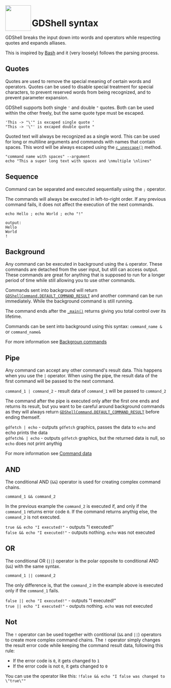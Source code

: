 <a href="https://github.com/Kubulambula/Godot-GDShell">
  <img src="https://github.com/Kubulambula/Godot-GDShell/blob/main/addons/gdshell/docs/assets/logo.png" align="left" width="80" height="80">
</a>

# GDShell syntax

GDShell breaks the input down into words and operators while respecting quotes and expands alliases.

This is inspired by [Bash](https://www.gnu.org/software/bash/) and it (very loosely) follows the parsing process.


## Quotes

Quotes are used to remove the special meaning of certain words and operators. Quotes can be used to disable special treatment for special characters, to prevent reserved words from being recognized, and to prevent parameter expansion.

GDShell supports both single `'` and double `"` quotes. Both can be used within the other freely, but the same quote type must be escaped.

```'This -> "\'" is excaped single quote '```<br>
```"This -> '\"' is excaped double quote "```

Quoted text will always be recognized as a single word. This can be used for long or multiline arguments and commands with names that contain spaces.
This word will be always escaped using the [`c_unescape()`](https://docs.godotengine.org/en/latest/classes/class_string.html#class-string-method-c-unescape) method.

```"command name with spaces" --argument```<br>
```echo "This a super long text with spaces and \nmultiple \nlines"```


## Sequence

Command can be separated and executed sequentially using the `;` operator.

The commands will always be executed in left-to-right order. If any previous command fails, it does not affect the execution of the next commands.

```
echo Hello ; echo World ; echo "!"

output:
Hello
World
!
```

## Background

Any command can be executed in background using the `&` operator. These commands are detached from the user input, but still can access output.
These commands are great for anything that is supposed to run for a longer period of time while still allowing you to use other commands.

Commands sent into background will return [`GDShellCommand.DEFAULT_COMMAND_RESULT`](https://github.com/Kubulambula/Godot-GDShell/blob/main/addons/gdshell/docs/en/references/gdshell_command.md#dictionary-default_command_result) and another command can be run immediately. While the background command is still running.

The command ends after the [`_main()`](https://github.com/Kubulambula/Godot-GDShell/blob/main/addons/gdshell/docs/en/references/gdshell_command.md#_main) returns giving you total control over its lifetime.

Commands can be sent into background using this syntax: `command_name &` or `command_name&`

For more information see [Backgroun commands](https://github.com/Kubulambula/Godot-GDShell/blob/main/addons/gdshell/docs/en/tutorials/commands.md#background-commands)


## Pipe

Any command can accept any other command's result data. This happens when you use the `|` operator. When using the pipe, the result data of the first command will be passed to the next command.

`command_1 | command_2` - result data of `command_1` will be passed to `command_2`

The command after the pipe is executed only after the first one ends and returns its result, but you want to be careful around background commands as they will always return [`GDShellCommand.DEFAULT_COMMAND_RESULT`](https://github.com/Kubulambula/Godot-GDShell/blob/main/addons/gdshell/docs/en/references/gdshell_command.md#dictionary-default_command_result) before ending themself.

`gdfetch | echo` - outputs `gdfetch` graphics, passes the data to `echo` and echo prints the data<br>
`gdfetch& | echo` - outputs `gdfetch` graphics, but the returned data is null, so `echo` does not print anythig

For more information see [Command data](https://github.com/Kubulambula/Godot-GDShell/blob/main/addons/gdshell/docs/en/tutorials/commands.md#command-data)


## AND

The conditional AND (`&&`) operator is used for creating complex command chains.

`command_1 && command_2`

In the previous example the `command_2` is executed if, and only if the `command_1` returns error code `0`.
If the command returns anythig else, the `command_2` is not executed.

`true && echo "I executed!"` - outputs "I executed!"<br>
`false && echo "I executed!"` - outputs nothing. `echo` was not executed


## OR

The conditional OR (`||`) operator is the polar opposite to conditional AND (`&&`) with the same syntax.

`command_1 || command_2`

The only difference is, that the `command_2` in the example above is executed only if the `command_1` fails.

`false || echo "I executed!"` - outputs "I executed!"<br>
`true || echo "I executed!"` - outputs nothing. `echo` was not executed


## Not

The `!` operator can be used together with contitional (`&&` and `||`) operators to create more complex command chains.
The `!` operator simply changes the result error code while keeping the command result data, following this rule:
- If the error code is `0`, it gets changed to `1`
- If the error code is not `0`, it gets changed to `0`

You can use the operator like this: `!false && echo "I false was changed to \"true\""`
